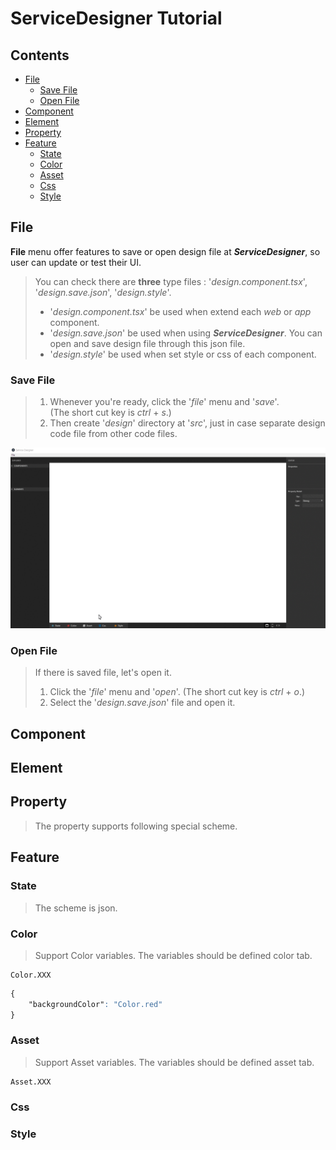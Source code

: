 <!-- TUTORIAL -->
# ServiceDesigner Tutorial
## Contents
* [File](#file)  
    * [Save File](#save-file)
    * [Open File](#open-file)
* [Component](#component)  
* [Element](#element)  
* [Property](#property)  
* [Feature](#feature)
    * [State](#state)
    * [Color](#color)
    * [Asset](#asset)
    * [Css](#css)
    * [Style](#style)

## File  
**File** menu offer features to save or open design file at **_ServiceDesigner_**, so user can update or test their UI.  
<!-- > When use **ServiceDesigner** at your project, you have to save and open '_design.save.json_'. -->
> You can check there are **three** type files : '_design.component.tsx_', '_design.save.json_', '_design.style_'.  
> * '_design.component.tsx_' be used when extend each _web_ or _app_ component.  
> * '_design.save.json_' be used when using **_ServiceDesigner_**. You can open and save design file through this json file.  
> * '_design.style_' be used when set style or css of each component.  

### Save File
<!-- > If you haven't used **_ServiceDesigner_** before, you need to save file.   -->
<!-- > It's really simple to save file. Because there are no file to call and updat or fix. -->
>1. Whenever you're ready, click the '_file_' menu and '_save_'.  
>   (The short cut key is _ctrl_ + _s_.)  
>1. Then create '_design_' directory at '_src_', just in case separate design code file from other code files.  

![ServiceDesigner](./src/asset/img/saveFile.gif)  

### Open File
> If there is saved file, let's open it.  
>1. Click the '_file_' menu and '_open_'.
>   (The short cut key is _ctrl_ + _o_.)
>1. Select the '_design.save.json_' file and open it.


<!-- ![ServiceDesigner](./src/asset/img/saveFile.gif)   -->

## Component  
## Element  
## Property  
> The property supports following special scheme.
## Feature

### State  
> The scheme is json.  

### Color
> Support Color variables. The variables should be defined color tab.  
```
Color.XXX
```
```css
{  
    "backgroundColor": "Color.red"  
}
```

### Asset
> Support Asset variables. The variables should be defined asset tab.
```
Asset.XXX
```
### Css

### Style


<!-- - File : Open saved 'design.save.json' file to update your project at ServiceDesigner.
- State : The scheme is json.
- Style : The Style supports following special shceme.

  Color.XXX : Support Color variables. The variables should be defined color tab.
  Asset.XXX : Support Asset variables. The variables should be defined asset tab.
  ex ) { "backgroundColor": "Color.red" }

- Property : the property supports following special shceme.

  First checkbox is if the attribute is active.
  Second checkbox is if the attribute is binded with state variable.
  Asset.XXX : Asset tab scheme. -->